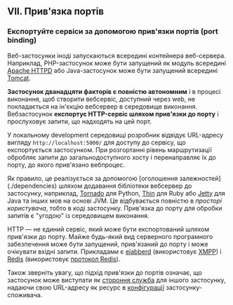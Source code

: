 ## VII. Прив'язка портів
### Експортуйте сервіси за допомогою прив'язки портів (port binding)

Веб-застосунки іноді запускаються всередині контейнера веб-сервера. Наприклад, 
PHP-застосунок може бути запущений як модуль всередині [Apache HTTPD](http://httpd.apache.org/) 
або Java-застосунок може бути запущений всередині [Tomcat](http://tomcat.apache.org/).

**Застосунок дванадцяти факторів є повністю автономним** і в процесі виконання, щоб створити вебсервіс, 
доступний через web, не покладається на ін'єкцію вебсервер в середовище виконання. Вебзастосунок 
**експортує HTTP-сервіс шляхом прив'язки до порту** і прослуховує запити, що надходять на цей порт.

У локальному development середовищі розробник відвідує URL-адресу вигляду `http://localhost:5000/` 
для доступу до сервісу, що експортується застосунком. При розгортанні рівень маршрутизації обробляє запити до 
загальнодоступного хосту і перенаправляє їх до порту, до якого прив'язано вебпроцес.

Як правило, це реалізується за допомогою [оголошення залежностей] (./dependencies) шляхом додавання бібліотеки 
вебсервер до застосунку, наприклад, [Tornado](http://www.tornadoweb.org/) 
для Python, [Thin](http://code.macournoyer.com/thin/) для Ruby або [Jetty](http://www.eclipse.org/jetty/) 
для Java та інших мов на основі JVM. Це відбувається повністю в *просторі користувача*, тобто в коді застосунку. 
Прив'язка до порту для обробки запитів є "угодою" із середовищем виконання.

HTTP — не єдиний сервіс, який може бути експортований шляхом прив'язки до порту. Майже будь-який вид серверного 
програмного забезпечення може бути запущений, прив'язаний до порту і може очікувати вхідні запити. 
Прикладами є [ejabberd](http://www.ejabberd.im/) (використовує [XMPP](http://xmpp.org/)) 
і [Redis](http://redis.io/) (використовує [протокол Redis](http://redis.io/topics/protocol)).

Також зверніть увагу, що підхід прив'язки до портів означає, що застосунок може виступати 
як [стороння служба](./backing-services) для іншого застосунку, 
надаючи свою URL-адресу як ресурс в [конфігурації](./config) застосунку-споживача.